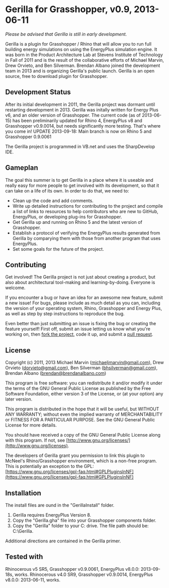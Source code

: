 ﻿Gerilla for Grasshopper, v0.9, 2013-06-11
====================================================

*Please be advised that Gerilla is still in early development.*

Gerilla is a plugin for Grasshopper / Rhino that will allow you to run full building energy simulations on using the EnergyPlus simulation engine. It was born in the Product Architecture Lab at Stevens Institute of Technology in Fall of 2011 and is the result of the collaborative efforts of Michael Marvin, Drew Orvieto, and Ben Silverman. Brendan Albano joined the development team in 2013 and is organizing Gerilla's public launch. Gerilla is an open source, free to download plugin for Grasshopper.

Development Status
------------------

After its initial development in 2011, the Gerilla project was dormant until restarting development in 2013. Gerilla was initally written for Energy Plus v6, and an older version of Grasshopper. The current code (as of 2013-06-15) has been preliminarily updated for Rhino 4, EnergyPlus v8 and Grasshopper v0.9.0014, but needs significantly more testing. That's where you come in!
UPDATE 2013-09-18: Main branch is now on Rhino 5 and Grasshopper 0.9.0061

The Gerilla project is programmed in VB.net and uses the SharpDevelop IDE.

Gameplan
--------
The goal this summer is to get Gerilla in a place where it is useable and really easy for more people to get involved with its development, so that it can take on a life of its own. In order to do that, we need to:
- Clean up the code and add comments.
- Write up detailed instructions for contributing to the project and compile a list of links to resources to help contributors who are new to GitHub, EnergyPlus, or developing plug-ins for Grasshopper.
- Get Gerilla up and running on Rhino 5 and the latest version of Grasshopper.
- Establish a protocol of verifying the EnergyPlus results generated from Gerilla by comparying them with those from another program that uses EnergyPlus.
- Set some goals for the future of the project.

Contributing
------------
Get involved! The Gerilla project is not just about creating a product, but also about architectural tool-making and learning-by-doing. Everyone is welcome.

If you encounter a bug or have an idea for an awesome new feature, submit a new issue! For bugs, please include as much detail as you can, including the version of your operating system, Rhino, Grasshopper and Energy Plus, as well as step by step instructions to reproduce the bug.

Even better than just submitting an issue is fixing the bug or creating the feature yourself! First off, submit an issue letting us know what you're working on, then [fork the project](https://help.github.com/articles/fork-a-repo), code it up, and submit a [pull request](https://help.github.com/articles/using-pull-requests).

License
-------

Copyright (c) 2011, 2013  Michael Marvin (michaeljmarvin@gmail.com), Drew Orvieto (dorvieto@gmail.com), Ben Silverman (bhsilverman@gmail.com), Brendan Albano (brendan@brendanalbano.com)

This program is free software: you can redistribute it and/or modify it under the terms of the GNU General Public License as published by the Free Software Foundation, either version 3 of the License, or (at your option) any later version.

This program is distributed in the hope that it will be useful, but WITHOUT ANY WARRANTY; without even the implied warranty of MERCHANTABILITY or FITNESS FOR A PARTICULAR PURPOSE.  See the GNU General Public License for more details.

You should have received a copy of the GNU General Public License along with this program.  If not, see [http://www.gnu.org/licenses/](http://www.gnu.org/licenses).

The developers of Gerilla grant you permission to link this plugin to McNeel's Rhino/Grasshopper environment, which is a non-free program. This is potentially an exception to the GPL: [https://www.gnu.org/licenses/gpl-faq.html#GPLPluginsInNF](https://www.gnu.org/licenses/gpl-faq.html#GPLPluginsInNF)

Installation
------------

The install files are ound in the "GerillaInstall" folder.

1. Gerilla requires EnergyPlus Version 8.
2. Copy the "Gerilla.gha" file into your Grasshopper components folder. 
3. Copy the "Gerilla" folder to your C: drive. The file path should be: C:\Gerilla. 

Additional directions are contained in the Gerilla primer.

Tested with
-----------
Rhinocerous v5 SR5, Grasshopper v0.9.0061, EnergyPlus v8.0.0: 2013-09-18s, works. 
Rhinocerous v4.0 SR9, Grasshopper v0.9.0014, EnergyPlus v8.0.0: 2013-06-11, works. 